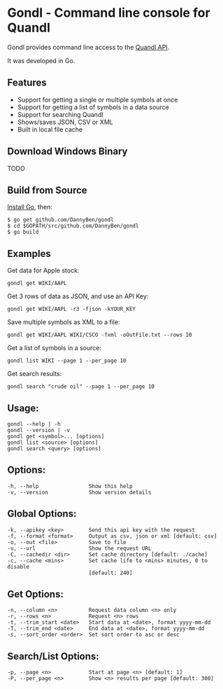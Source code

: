 Gondl - Command line console for Quandl
=======================================

Gondl provides command line access to the 
[Quandl API](https://www.quandl.com/help/api).

It was developed in Go.

## Features

* Support for getting a single or multiple symbols at once
* Support for getting a list of symbols in a data source
* Support for searching Quandl
* Shows/saves JSON, CSV or XML
* Built in local file cache


## Download Windows Binary

TODO


## Build from Source

[Install Go](https://golang.org/doc/install), then:

	$ go get github.com/DannyBen/gondl
	$ cd $GOPATH/src/github.com/DannyBen/gondl
	$ go build

## Examples

Get data for Apple stock:

	gondl get WIKI/AAPL

Get 3 rows of data as JSON, and use an API Key:

	gondl get WIKI/AAPL -r3 -fjson -kYOUR_KEY

Save multiple symbols as XML to a file:

	gondl get WIKI/AAPL WIKI/CSCO -fxml -oOutFile.txt --rows 10

Get a list of symbols in a source:

	gondl list WIKI --page 1 --per_page 10

Get search results:

	gondl search "crude oil" --page 1 --per_page 10


## Usage:
    gondl --help | -h  
    gondl --version | -v  
    gondl get <symbol>... [options]  
    gondl list <source> [options]  
    gondl search <query> [options]  

## Options:  
    -h, --help                Show this help  
    -v, --version             Show version details  

## Global Options:  
    -k, --apikey <key>        Send this api key with the request  
    -f, --format <format>     Output as csv, json or xml [default: csv]  
    -o, --out <file>          Save to file  
    -u, --url                 Show the request URL  
    -C, --cachedir <dir>      Set cache directory [default: ./cache]  
    -c, --cache <mins>        Set cache life to <mins> minutes, 0 to disable   
                              [default: 240]  

## Get Options:  
    -n, --column <n>          Request data column <n> only  
    -r, --rows <n>            Request <n> rows  
    -t, --trim_start <date>   Start data at <date>, format yyyy-mm-dd  
    -T, --trim_end <date>     End data at <date>, format yyyy-mm-dd  
    -s, --sort_order <order>  Set sort order to asc or desc  

## Search/List Options:  
    -p, --page <n>            Start at page <n> [default: 1]  
    -P, --per_page <n>        Show <n> results per page [default: 300]  
